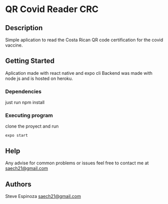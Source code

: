 # QR Covid Reader CRC

## Description

Simple aplication to read the Costa Rican QR code certification for the covid vaccine. 

## Getting Started
Aplication made with react native and expo cli
Backend was made with node js and is hosted on heroku.

### Dependencies
just run npm install

### Executing program
clone the proyect and run

```
expo start
```

## Help

Any advise for common problems or issues feel free to contact me at saech21@gmail.com

## Authors

Steve Espinoza
saech21@gmail.com

